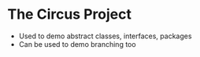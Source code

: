 # The Circus Project

- Used to demo abstract classes, interfaces, packages
- Can be used to demo branching too